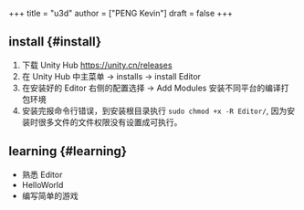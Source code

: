 +++
title = "u3d"
author = ["PENG Kevin"]
draft = false
+++

## install {#install}

1.  下载 Unity Hub
    <https://unity.cn/releases>
2.  在 Unity Hub 中主菜单 -&gt; installs -&gt; install Editor
3.  在安装好的 Editor 右侧的配置选择 -&gt; Add Modules
    安装不同平台的编译打包环境
4.  安装完报命令行错误，到安装根目录执行 `sudo chmod +x -R Editor/`,
    因为安装时很多文件的文件权限没有设置成可执行。


## learning {#learning}

-   熟悉 Editor
-   HelloWorld
-   编写简单的游戏
